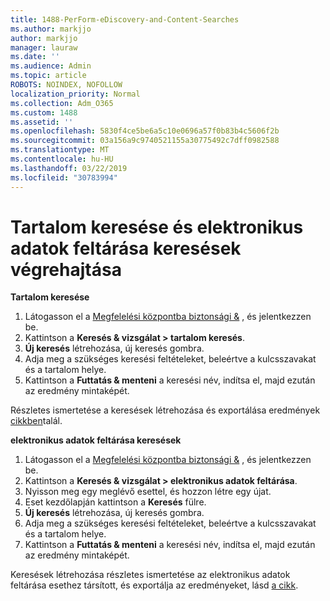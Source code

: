 ```yaml
---
title: 1488-PerForm-eDiscovery-and-Content-Searches
ms.author: markjjo
author: markjjo
manager: lauraw
ms.date: ''
ms.audience: Admin
ms.topic: article
ROBOTS: NOINDEX, NOFOLLOW
localization_priority: Normal
ms.collection: Adm_O365
ms.custom: 1488
ms.assetid: ''
ms.openlocfilehash: 5830f4ce5be6a5c10e0696a57f0b83b4c5606f2b
ms.sourcegitcommit: 03a156a9c9740521155a30775492c7dff0982588
ms.translationtype: MT
ms.contentlocale: hu-HU
ms.lasthandoff: 03/22/2019
ms.locfileid: "30783994"
---
```

# <a name="how-to-perform-content-searches-and-ediscovery-searches"></a>Tartalom keresése és elektronikus adatok feltárása keresések végrehajtása

**Tartalom keresése**

1. Látogasson el a [Megfelelési központba biztonsági &](https://protection.office.com) , és jelentkezzen be.
2. Kattintson a **Keresés & vizsgálat > tartalom keresés**.
3. **Új keresés** létrehozása, új keresés gombra.
4. Adja meg a szükséges keresési feltételeket, beleértve a kulcsszavakat és a tartalom helye.  
5. Kattintson a **Futtatás & menteni** a keresési név, indítsa el, majd ezután az eredmény mintaképét. 
 
Részletes ismertetése a keresések létrehozása és exportálása eredmények [cikkben](https://docs.microsoft.com/office365/securitycompliance/content-search)talál.

**elektronikus adatok feltárása keresések**

1. Látogasson el a [Megfelelési központba biztonsági &](https://protection.office.com) , és jelentkezzen be.
2. Kattintson a **Keresés & vizsgálat > elektronikus adatok feltárása**.
3. Nyisson meg egy meglévő esettel, és hozzon létre egy újat.
4. Eset kezdőlapján kattintson a **Keresés** fülre.  
5. **Új keresés** létrehozása, új keresés gombra.
6. Adja meg a szükséges keresési feltételeket, beleértve a kulcsszavakat és a tartalom helye.  
7. Kattintson a **Futtatás & menteni** a keresési név, indítsa el, majd ezután az eredmény mintaképét.

Keresések létrehozása részletes ismertetése az elektronikus adatok feltárása esethez társított, és exportálja az eredményeket, lásd [a cikk](https://docs.microsoft.com/office365/securitycompliance/ediscovery-cases).